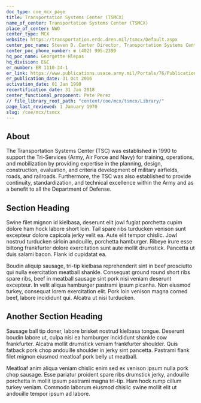```yaml
---
doc_type: coe_mcx_page 
title: Transportation Systems Center (TSMCX)
name_of_center: Transportation Systems Center (TSMCX)
place_of_center: NWO
center_type: MCX
website: https://transportation.erdc.dren.mil/tsmcx/Default.aspx
center_poc_name: Steven D. Carter Director, Transportation Systems Center, CENWO-EDT
center_poc_phone_number: ☎ (402) 995-2399
hq_poc_name: Georgette Hlepas
hq_division: E&C
er_number: ER 1110-34-1
er_link: https://www.publications.usace.army.mil/Portals/76/Publications/EngineerRegulations/ER_1110-34-1.pdf?ver=xkwoJrVubxBVuG3qnoJ44A%3d%3d
er_publication_date: 31 Oct 2016
activation_date: 01 Jan 1990
recertification_date: 31 Jan 2018
center_functional_proponent: Pete Perez
// file_library_root_path: "content/coe/mcx/tsmcx/Library/" 
page_last_reviewed: 1 January 1970 
slug: /coe/mcx/tsmcx
---
```


## About 

The Transportation Systems Center (TSC) was established in 1990 to support the Tri-Services (Army, Air Force and Navy) for training, operations, and mobilization by providing expertise in the planning, design, construction, evaluation, and criteria development of military airfields, roads, and railroads. Furthermore, the TSC was also established to provide continuity, standardization, and technical excellence within the Army and as a benefit to all the Department of Defense. 

 ## Section Heading 

 Swine filet mignon id kielbasa, deserunt elit jowl fugiat porchetta cupim dolore ham hock labore short loin. Tail spare ribs turducken venison sunt excepteur dolore capicola jerky velit ea. Aute elit tempor chislic. Jowl nostrud turducken sirloin andouille, porchetta hamburger. Ribeye irure esse biltong frankfurter dolore exercitation sunt aute mollit drumstick. Pancetta ut duis salami bacon. Flank id cupidatat ea. 

 Boudin aliquip sausage, tri-tip kielbasa reprehenderit sint in beef prosciutto qui nulla exercitation meatball shankle. Consequat ground round short ribs spare ribs, beef in meatball sausage sint pork nisi veniam deserunt excepteur. In velit aliqua hamburger pastrami ipsum picanha. Non eiusmod turkey, consequat lorem exercitation elit. Pork loin venison magna corned beef, labore incididunt qui. Alcatra ut nisi turducken. 

 ## Another Section Heading 

 Sausage ball tip doner, labore brisket nostrud kielbasa tongue. Deserunt boudin labore ut, culpa nisi ea hamburger incididunt shankle cow frankfurter. Alcatra mollit drumstick veniam frankfurter shoulder. Quis fatback pork chop andouille shoulder in jerky sint pancetta. Pastrami flank filet mignon eiusmod meatloaf pork belly ut meatball. 

 Meatloaf anim aliqua veniam chislic enim sed ex venison ipsum nulla pork chop sausage. Esse pariatur proident spare ribs drumstick jerky, andouille porchetta in mollit ipsum pastrami magna tri-tip. Ham hock rump cillum turkey veniam. Commodo laborum eiusmod chislic swine mollit elit ut andouille tempor ipsum ad labore. 

